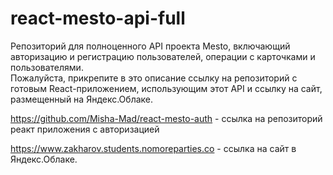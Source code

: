 # react-mesto-api-full
Репозиторий для полноценного API проекта Mesto, включающий авторизацию и регистрацию пользователей, операции с карточками и пользователями.  
Пожалуйста, прикрепите в это описание ссылку на репозиторий с готовым React-приложением, использующим этот API и ссылку на сайт, размещенный на Яндекс.Облаке.

https://github.com/Misha-Mad/react-mesto-auth - ссылка на репозиторий реакт приложения с авторизацией

https://www.zakharov.students.nomoreparties.co - ссылка на сайт в Яндекс.Облаке.
